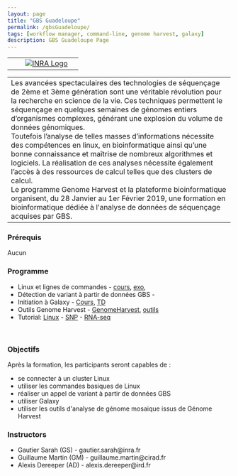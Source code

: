 ```yaml
---
layout: page
title: "GBS Guadeloupe"
permalink: /gbsGuadeloupe/
tags: [workflow manager, command-line, genome harvest, galaxy]
description: GBS Guadeloupe Page
---
```


<table class="table-contact">
	<tr>
		<td><a class="logo" href="https://www.genomeharvest.fr/"><img class="img-logo" src="{{ site.url }}/images/logo/logo_genomeharvest.png" alt="" /></a></td>
		<td><a class="logo" href="http://www.cirad.fr"><img class="img-logo"   src="{{ site.url }}/images/logo-cirad.png" alt="" /></a></td>
		<td><a class="logo" href="http://www.inra.fr"><img class="img-logo" src="{{ site.url }}/images/logo_inra.png" alt="INRA Logo" /></a></td>
		<td><a class="logo" href="http://www.southgreen.fr"><img class="img-logo" src="{{ site.url}}/images/southgreenlong.png" alt="" /></a></td>
	</tr>
</table>

<table class="table-contact">
	<tr>
		<td>
			Les avancées spectaculaires des technologies de séquençage de 2ème et 3ème génération sont une véritable révolution pour la recherche en science de la vie. 
			Ces techniques permettent le séquençage en quelques semaines de génomes entiers d’organismes complexes, générant une explosion du volume de données génomiques. <br />
			Toutefois l’analyse de telles masses d’informations nécessite des compétences en linux, en bioinformatique ainsi qu’une bonne connaissance et maîtrise de nombreux algorithmes et logiciels. 
			La réalisation de ces analyses nécessite également l’accès à des ressources de calcul telles que des clusters de calcul. <br />
			Le programme Genome Harvest et la plateforme bioinformatique organisent, du 28 Janvier au 1er Février 2019, une formation en bioinformatique dédiée à l'analyse de données de séquençage acquises par GBS.
		</td>
	</tr>
</table>


### Prérequis
Aucun 
<div id="colonne1">
<h3>Programme</h3>
<ul>
<li>Linux et lignes de commandes - <a target="_blank" href="{{ site.url }}/files/Guadeloupe-2019/LinuxPourLesDebutants.pdf">cours</a>, <a target="_blank" href="{{ site.url }}/linux/linuxGuidePractice">exo</a>, <!--<a target="_blank" href="{{ site.url }}/files/linux/linux-solution.pdf">sol</a> --> </li>
<li>Détection de variant à partir de données GBS - </li>
<li>Initiation à Galaxy - <a target="_blank" href="http://galaxyproject.github.io/training-material/topics/introduction/slides/introduction.html">Cours</a>, <a target="_blank" href="https://southgreenplatform.github.io/trainings/linux/galaxyPractice/">TD</a> </li>
<li>Outils Genome Harvest - <a target="_blank" href="{{ site.url }}/files/2018_09_Senegal_GH_MR.pdf">GenomeHarvest</a>, <a target="_blank" href="{{ site.url }}/files/miniformation_GenomeHarvest.pdf">outils</a></li>    
<li>Tutorial: <a target="_blank" href="https://southgreenplatform.github.io/tutorials//toolbox/linux/">Linux</a> - <a target="_blank" href="https://southgreenplatform.github.io/tutorials//bioanalysis/polymorphism/">SNP</a> -  <a target="_blank" href="https://southgreenplatform.github.io/tutorials//bioanalysis/rnaSeq/">RNA-seq</a> </li>
</ul>
    <br />
</div>

<div id="colonne2">
<h3>Objectifs</h3>
Après la formation, les participants seront capables de :
<ul>
<li>se connecter à un cluster Linux  </li>
<li>utiliser les commandes basiques de Linux</li>
<li>réaliser un appel de variant à partir de données GBS</li>
<li>utiliser Galaxy</li>
<li>utiliser les outils d'analyse de génome mosaique issus de Génome Harvest</li>
</ul>
</div>


<div id="nextInline" class="clearfix">
<h3>Instructors</h3>
<ul>
    <li>Gautier Sarah (GS) - gautier.sarah@inra.fr</li>
    <li>Guillaume Martin (GM) - guillaume.martin@cirad.fr </li>
    <li>Alexis Dereeper (AD) - alexis.dereeper@ird.fr </li>
</ul>
</div>

